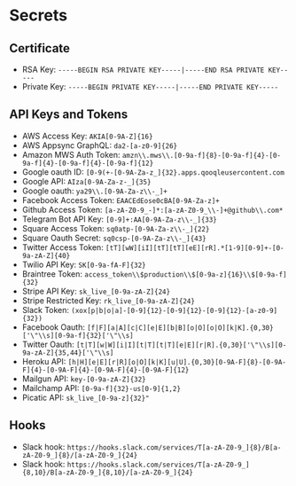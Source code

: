 # Secrets

## Certificate
- RSA Key: `-----BEGIN RSA PRIVATE KEY-----|-----END RSA PRIVATE KEY-----`
- Private Key: `-----BEGIN PRIVATE KEY-----|-----END PRIVATE KEY-----`

## API Keys and Tokens
- AWS Access Key: `AKIA[0-9A-Z]{16}`
- AWS Appsync GraphQL: `da2-[a-z0-9]{26}`
- Amazon MWS Auth Token: `amzn\\.mws\\.[0-9a-f]{8}-[0-9a-f]{4}-[0-9a-f]{4}-[0-9a-f]{4}-[0-9a-f]{12}`
- Google oauth ID: `[0-9(+-[0-9A-Za-z_]{32}.apps.qooqleusercontent.com`
- Google API: `AIza[0-9A-Za-z-_]{35}`
- Google oauth: `ya29\\.[0-9A-Za-z\\-_]+`
- Facebook Access Token: `EAACEdEose0cBA[0-9A-Za-z]+`
- Github Access Token: `[a-zA-Z0-9_-]*:[a-zA-Z0-9_\\-]+@github\\.com*`
- Telegram Bot API Key: `[0-9]+:AA[0-9A-Za-z\\-_]{33}`
- Square Access Token: `sq0atp-[0-9A-Za-z\\-_]{22}`
- Square Oauth Secret: `sq0csp-[0-9A-Za-z\\-_]{43}`
- Twitter Access Token: `[tT][wW][iI][tT][tT][eE][rR].*[1-9][0-9]+-[0-9a-zA-Z]{40}`
- Twilio API Key: `SK[0-9a-fA-F]{32}`
- Braintree Token: `access_token\\$production\\$[0-9a-z]{16}\\$[0-9a-f]{32}`
- Stripe API Key: `sk_live_[0-9a-zA-Z]{24}`
- Stripe Restricted Key: `rk_live_[0-9a-zA-Z]{24}`
- Slack Token: `(xox[p|b|o|a]-[0-9]{12}-[0-9]{12}-[0-9]{12}-[a-z0-9]{32})`
- Facebook Oauth: `[f|F][a|A][c|C][e|E][b|B][o|O][o|O][k|K].{0,30}['\"\\s][0-9a-f]{32}['\"\\s]`
- Twitter Oauth: `[t|T][w|W][i|I][t|T][t|T][e|E][r|R].{0,30}['\"\\s][0-9a-zA-Z]{35,44}['\"\\s]`
- Heroku API: `[h|H][e|E][r|R][o|O][k|K][u|U].{0,30}[0-9A-F]{8}-[0-9A-F]{4}-[0-9A-F]{4}-[0-9A-F]{4}-[0-9A-F]{12}`
- Mailgun API: `key-[0-9a-zA-Z]{32}`
- Mailchamp API: `[0-9a-f]{32}-us[0-9]{1,2}`
- Picatic API: `sk_live_[0-9a-z]{32}"`

## Hooks
- Slack hook: `https://hooks.slack.com/services/T[a-zA-Z0-9_]{8}/B[a-zA-Z0-9_]{8}/[a-zA-Z0-9_]{24}`
- Slack hook: `https://hooks.slack.com/services/T[a-zA-Z0-9_]{8,10}/B[a-zA-Z0-9_]{8,10}/[a-zA-Z0-9_]{24}`
